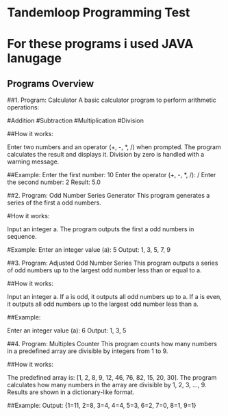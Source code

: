 # Tandemloop Programming Test
# For these programs i used JAVA lanugage

  ## Programs Overview
  
##1. Program: Calculator
A basic calculator program to perform arithmetic operations:

#Addition
#Subtraction
#Multiplication
#Division

##How it works:

Enter two numbers and an operator (+, -, *, /) when prompted.
The program calculates the result and displays it.
Division by zero is handled with a warning message.

##Example:
Enter the first number: 10
Enter the operator (+, -, *, /): /
Enter the second number: 2
Result: 5.0


##2. Program: Odd Number Series Generator
This program generates a series of the first a odd numbers.

#How it works:

Input an integer a.
The program outputs the first a odd numbers in sequence.

#Example:
Enter an integer value (a): 5
Output: 1, 3, 5, 7, 9

##3. Program: Adjusted Odd Number Series
This program outputs a series of odd numbers up to the largest odd number less than or equal to a.

##How it works:

Input an integer a.
If a is odd, it outputs all odd numbers up to a.
If a is even, it outputs all odd numbers up to the largest odd number less than a.

##Example:

Enter an integer value (a): 6
Output: 1, 3, 5


##4. Program: Multiples Counter
This program counts how many numbers in a predefined array are divisible by integers from 1 to 9.

##How it works:

The predefined array is: [1, 2, 8, 9, 12, 46, 76, 82, 15, 20, 30].
The program calculates how many numbers in the array are divisible by 1, 2, 3, ..., 9.
Results are shown in a dictionary-like format.

##Example:
Output: {1=11, 2=8, 3=4, 4=4, 5=3, 6=2, 7=0, 8=1, 9=1}
